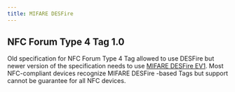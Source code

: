 ```yaml
---
title: MIFARE DESFire
---
```


## NFC Forum Type 4 Tag 1.0

Old specification for NFC Forum Type 4 Tag allowed to use DESFire but newer version of the specification needs to use [MIFARE DESFire EV1](/resources/rfid-tags/mifare-desfire-ev1/). Most NFC-compliant devices recognize MIFARE DESFire -based Tags but support cannot be guarantee for all NFC devices.
